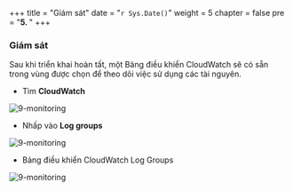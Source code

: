 +++
title = "Giám sát"
date = "`r Sys.Date()`"
weight = 5
chapter = false
pre = "<b>5. </b>"
+++

### Giám sát

Sau khi triển khai hoàn tất, một Bảng điều khiển CloudWatch sẽ có sẵn trong vùng được chọn để theo dõi việc sử dụng các tài nguyên.
- Tìm **CloudWatch**

![9-monitoring](/Deploying-a-Multi-Model-and-Multi-RAG-Powered-Chatbot-Using-AWS-CDK-on-AWS/images/9-monitoring/002-9-monitoring.png?width=90pc)

- Nhấp vào **Log groups**

![9-monitoring](/Deploying-a-Multi-Model-and-Multi-RAG-Powered-Chatbot-Using-AWS-CDK-on-AWS/images/9-monitoring/003-9-monitoring.png?width=90pc)

- Bảng điều khiển CloudWatch Log Groups

![9-monitoring](/Deploying-a-Multi-Model-and-Multi-RAG-Powered-Chatbot-Using-AWS-CDK-on-AWS/images/9-monitoring/001-9-monitoring.png?width=90pc)
